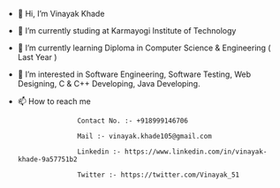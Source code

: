 - 👋 Hi, I’m Vinayak Khade
- 🌱 I’m currently studing at Karmayogi Institute of Technology
- 🌱 I’m currently learning Diploma in Computer Science & Engineering ( Last Year )
- 👀 I’m interested in Software Engineering, Software Testing, Web Designing, C & C++ Developing, Java Developing.
- 📫 How to reach me 
                    
                     Contact No. :- +918999146706

                     Mail :- vinayak.khade105@gmail.com

                     Linkedin :- https://www.linkedin.com/in/vinayak-khade-9a57751b2

                     Twitter :- https://twitter.com/Vinayak_51

<!---
vinayakKhade3444/vinayakKhade3444 is a ✨ special ✨ repository because its `README.md` (this file) appears on your GitHub profile.
You can click the Preview link to take a look at your changes.
--->
